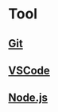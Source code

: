 # Tool

## [Git](./Git/README.md)

## [VSCode](./VSCode/README.md)

## [Node.js](./Node.js/README.md)
